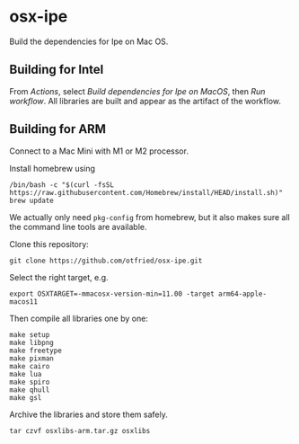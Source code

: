 # osx-ipe
Build the dependencies for Ipe on Mac OS.

## Building for Intel

From *Actions*, select *Build dependencies for Ipe on MacOS*, then *Run workflow*.
All libraries are built and appear as the artifact of the workflow.

## Building for ARM

Connect to a Mac Mini with M1 or M2 processor.

Install homebrew using
```
/bin/bash -c "$(curl -fsSL https://raw.githubusercontent.com/Homebrew/install/HEAD/install.sh)"
brew update
```

We actually only need `pkg-config` from homebrew, but it also makes sure all the command line tools are available.

Clone this repository:
```
git clone https://github.com/otfried/osx-ipe.git
```

Select the right target, e.g.
```
export OSXTARGET=-mmacosx-version-min=11.00 -target arm64-apple-macos11
```

Then compile all libraries one by one:
```
make setup
make libpng
make freetype
make pixman
make cairo
make lua
make spiro
make qhull
make gsl
```

Archive the libraries and store them safely.
```
tar czvf osxlibs-arm.tar.gz osxlibs
```
